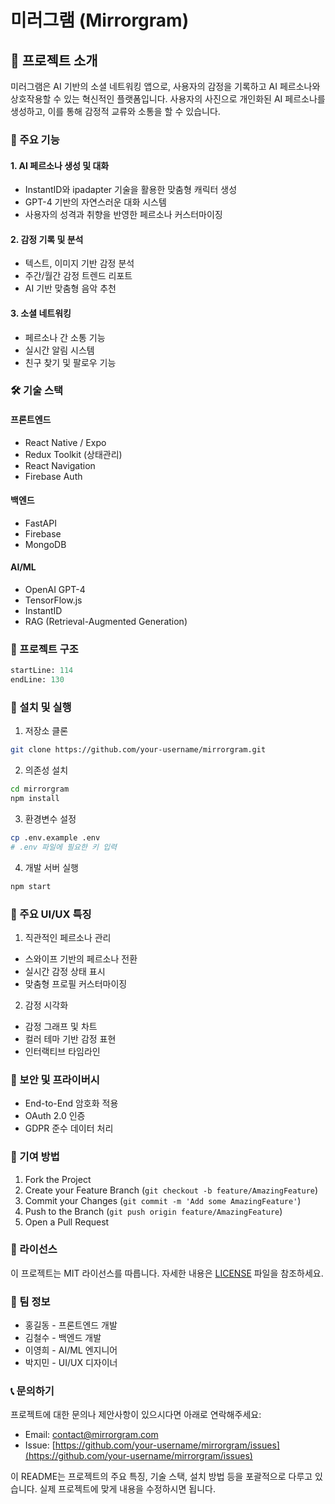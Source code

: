 # 미러그램 (Mirrorgram)

## 📱 프로젝트 소개

미러그램은 AI 기반의 소셜 네트워킹 앱으로, 사용자의 감정을 기록하고 AI 페르소나와 상호작용할 수 있는 혁신적인 플랫폼입니다. 사용자의 사진으로 개인화된 AI 페르소나를 생성하고, 이를 통해 감정적 교류와 소통을 할 수 있습니다.

### 🎯 주요 기능

#### 1. AI 페르소나 생성 및 대화
- InstantID와 ipadapter 기술을 활용한 맞춤형 캐릭터 생성
- GPT-4 기반의 자연스러운 대화 시스템
- 사용자의 성격과 취향을 반영한 페르소나 커스터마이징

#### 2. 감정 기록 및 분석
- 텍스트, 이미지 기반 감정 분석
- 주간/월간 감정 트렌드 리포트
- AI 기반 맞춤형 음악 추천

#### 3. 소셜 네트워킹
- 페르소나 간 소통 기능
- 실시간 알림 시스템
- 친구 찾기 및 팔로우 기능

### 🛠 기술 스택

#### 프론트엔드
- React Native / Expo
- Redux Toolkit (상태관리)
- React Navigation
- Firebase Auth

#### 백엔드
- FastAPI
- Firebase
- MongoDB

#### AI/ML
- OpenAI GPT-4
- TensorFlow.js
- InstantID
- RAG (Retrieval-Augmented Generation)

### 📂 프로젝트 구조
```python:src/backend/main.py
startLine: 114
endLine: 130
```

### 🔧 설치 및 실행

1. 저장소 클론
```bash
git clone https://github.com/your-username/mirrorgram.git
```

2. 의존성 설치
```bash
cd mirrorgram
npm install
```

3. 환경변수 설정
```bash
cp .env.example .env
# .env 파일에 필요한 키 입력
```

4. 개발 서버 실행
```bash
npm start
```

### 🎨 주요 UI/UX 특징

1. 직관적인 페르소나 관리
- 스와이프 기반의 페르소나 전환
- 실시간 감정 상태 표시
- 맞춤형 프로필 커스터마이징

2. 감정 시각화
- 감정 그래프 및 차트
- 컬러 테마 기반 감정 표현
- 인터랙티브 타임라인

### 🔐 보안 및 프라이버시

- End-to-End 암호화 적용
- OAuth 2.0 인증
- GDPR 준수 데이터 처리

### 🤝 기여 방법

1. Fork the Project
2. Create your Feature Branch (`git checkout -b feature/AmazingFeature`)
3. Commit your Changes (`git commit -m 'Add some AmazingFeature'`)
4. Push to the Branch (`git push origin feature/AmazingFeature`)
5. Open a Pull Request

### 📝 라이선스

이 프로젝트는 MIT 라이선스를 따릅니다. 자세한 내용은 [LICENSE](LICENSE) 파일을 참조하세요.

### 👥 팀 정보

- 홍길동 - 프론트엔드 개발
- 김철수 - 백엔드 개발
- 이영희 - AI/ML 엔지니어
- 박지민 - UI/UX 디자이너

### 📞 문의하기

프로젝트에 대한 문의나 제안사항이 있으시다면 아래로 연락해주세요:

- Email: contact@mirrorgram.com
- Issue: [https://github.com/your-username/mirrorgram/issues](https://github.com/your-username/mirrorgram/issues)


이 README는 프로젝트의 주요 특징, 기술 스택, 설치 방법 등을 포괄적으로 다루고 있습니다. 실제 프로젝트에 맞게 내용을 수정하시면 됩니다.
